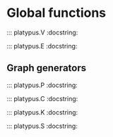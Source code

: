 # Global functions

::: platypus.V
    :docstring:

::: platypus.E
    :docstring:


## Graph generators

::: platypus.P
    :docstring:

::: platypus.C
    :docstring:

::: platypus.K
    :docstring:

::: platypus.S
    :docstring:    